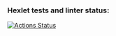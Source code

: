 ### Hexlet tests and linter status:
[![Actions Status](https://github.com/JukkaHeller/python-project-lvl2/workflows/hexlet-check/badge.svg)](https://github.com/JukkaHeller/python-project-lvl2/actions)